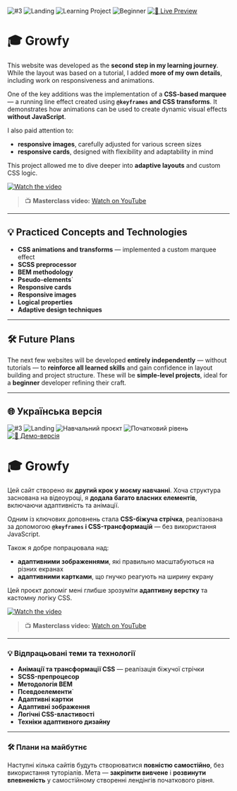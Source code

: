![#3](https://img.shields.io/badge/%233-skyblue) ![Landing](https://img.shields.io/badge/Landing-9DB2BF?style=flat&logoColor=white) ![Learning Project](https://img.shields.io/badge/Learning_Project-F4A261?style=flat&logoColor=white)  ![Beginner](https://img.shields.io/badge/Beginner-A8D5BA?style=flat&logoColor=white) [![🔗 Live Preview](https://img.shields.io/badge/🔗_Live_Preview-1f2d5a?style=flat&logoColor=white)](https://bonesmaster88.github.io/growfy/frowfy)

# 🎓 Growfy

This website was developed as the **second step in my learning journey**. While the layout was based on a tutorial, I added **more of my own details**, including work on responsiveness and animations.

One of the key additions was the implementation of a **CSS-based marquee** — a running line effect created using **`@keyframes` and CSS transforms**. It demonstrates how animations can be used to create dynamic visual effects **without JavaScript**.

I also paid attention to:
- **responsive images**, carefully adjusted for various screen sizes
- **responsive cards**, designed with flexibility and adaptability in mind

This project allowed me to dive deeper into **adaptive layouts** and custom CSS logic.

[![Watch the video](https://img.youtube.com/vi/7E6lHqmf4FY/hqdefault.jpg)](https://www.youtube.com/watch?v=7E6lHqmf4FY&t=12316s)

> 📺 **Masterclass video:** [Watch on YouTube](https://www.youtube.com/watch?v=7E6lHqmf4FY&t=12316s)
---

## 💡 Practiced Concepts and Technologies

- **CSS animations and transforms** — implemented a custom marquee effect
- **SCSS preprocessor**
- **BEM methodology**
- **Pseudo-elements**`
- **Responsive cards**
- **Responsive images**
- **Logical properties**
- **Adaptive design techniques**

---

## 🛠️ Future Plans

The next few websites will be developed **entirely independently** — without tutorials — to **reinforce all learned skills** and gain confidence in layout building and project structure. These will be **simple-level projects**, ideal for a **beginner** developer refining their craft.

---

## 🌐 Українська версія

![#3](https://img.shields.io/badge/%233-skyblue)  ![Landing](https://img.shields.io/badge/Landing-9DB2BF?style=flat&logoColor=white) ![Навчальний проєкт](https://img.shields.io/badge/Навчальний_проєкт-F4A261?style=flat&logoColor=white) ![Початковий рівень](https://img.shields.io/badge/Початковий_рівень-A8D5BA?style=flat&logoColor=white)  [![🔗 Демо-версія](https://img.shields.io/badge/🔗_Демо_версія-1f2d5a?style=flat&logoColor=white)](https://bonesmaster88.github.io/growfy)

# 🎓 Growfy

Цей сайт створено як **другий крок у моєму навчанні**. Хоча структура заснована на відеоуроці, я **додала багато власних елементів**, включаючи адаптивність та анімації.

Одним із ключових доповнень стала **CSS-біжуча стрічка**, реалізована за допомогою **`@keyframes` і CSS-трансформацій** — без використання JavaScript.

Також я добре попрацювала над:
- **адаптивними зображеннями**, які правильно масштабуються на різних екранах
- **адаптивними картками**, що гнучко реагують на ширину екрану

Цей проєкт допоміг мені глибше зрозуміти **адаптивну верстку** та кастомну логіку CSS.

[![Watch the video](https://img.youtube.com/vi/7E6lHqmf4FY/hqdefault.jpg)](https://www.youtube.com/watch?v=7E6lHqmf4FY&t=12316s)

> 📺 **Masterclass video:** [Watch on YouTube](https://www.youtube.com/watch?v=7E6lHqmf4FY&t=12316s)
---

### 💡 Відпрацьовані теми та технології

- **Анімації та трансформації CSS** — реалізація біжучої стрічки
- **SCSS-препроцесор**
- **Методологія BEM**
- **Псевдоелементи**`
- **Адаптивні картки**
- **Адаптивні зображення**
- **Логічні CSS-властивості**
- **Техніки адаптивного дизайну**
---

### 🛠️ Плани на майбутнє

Наступні кілька сайтів будуть створюватися **повністю самостійно**, без використання туторіалів. Мета — **закріпити вивчене** і **розвинути впевненість** у самостійному створенні лендінгів початкового рівня.

